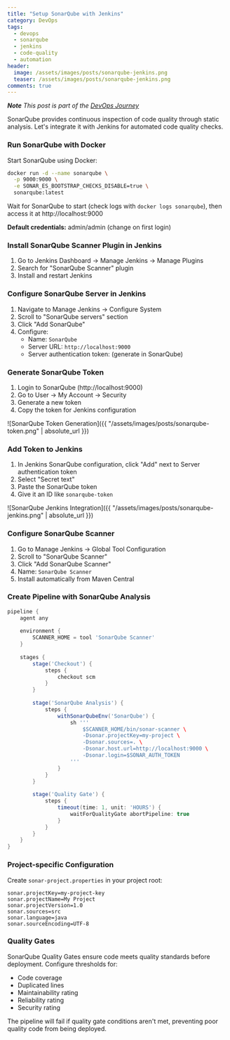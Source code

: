 ```yaml
---
title: "Setup SonarQube with Jenkins"
category: DevOps
tags: 
  - devops
  - sonarqube
  - jenkins
  - code-quality
  - automation
header:
  image: /assets/images/posts/sonarqube-jenkins.png
  teaser: /assets/images/posts/sonarqube-jenkins.png
comments: true
---
```

_**Note** This post is part of the [DevOps Journey](/software/devops-journey/)_

SonarQube provides continuous inspection of code quality through static analysis. Let's integrate it with Jenkins for automated code quality checks.

### Run SonarQube with Docker

Start SonarQube using Docker:

```bash
docker run -d --name sonarqube \
  -p 9000:9000 \
  -e SONAR_ES_BOOTSTRAP_CHECKS_DISABLE=true \
  sonarqube:latest
```

Wait for SonarQube to start (check logs with `docker logs sonarqube`), then access it at http://localhost:9000

**Default credentials:** admin/admin (change on first login)

### Install SonarQube Scanner Plugin in Jenkins

1. Go to Jenkins Dashboard → Manage Jenkins → Manage Plugins
2. Search for "SonarQube Scanner" plugin
3. Install and restart Jenkins

### Configure SonarQube Server in Jenkins

1. Navigate to Manage Jenkins → Configure System
2. Scroll to "SonarQube servers" section
3. Click "Add SonarQube"
4. Configure:
   - Name: `SonarQube`
   - Server URL: `http://localhost:9000`
   - Server authentication token: (generate in SonarQube)

### Generate SonarQube Token

1. Login to SonarQube (http://localhost:9000)
2. Go to User → My Account → Security
3. Generate a new token
4. Copy the token for Jenkins configuration

![SonarQube Token Generation]({{ "/assets/images/posts/sonarqube-token.png" | absolute_url }})

### Add Token to Jenkins

1. In Jenkins SonarQube configuration, click "Add" next to Server authentication token
2. Select "Secret text"
3. Paste the SonarQube token
4. Give it an ID like `sonarqube-token`

![SonarQube Jenkins Integration]({{ "/assets/images/posts/sonarqube-jenkins.png" | absolute_url }})

### Configure SonarQube Scanner

1. Go to Manage Jenkins → Global Tool Configuration
2. Scroll to "SonarQube Scanner"
3. Click "Add SonarQube Scanner"
4. Name: `SonarQube Scanner`
5. Install automatically from Maven Central

### Create Pipeline with SonarQube Analysis

```groovy
pipeline {
    agent any
    
    environment {
        SCANNER_HOME = tool 'SonarQube Scanner'
    }
    
    stages {
        stage('Checkout') {
            steps {
                checkout scm
            }
        }
        
        stage('SonarQube Analysis') {
            steps {
                withSonarQubeEnv('SonarQube') {
                    sh '''
                        $SCANNER_HOME/bin/sonar-scanner \
                        -Dsonar.projectKey=my-project \
                        -Dsonar.sources=. \
                        -Dsonar.host.url=http://localhost:9000 \
                        -Dsonar.login=$SONAR_AUTH_TOKEN
                    '''
                }
            }
        }
        
        stage('Quality Gate') {
            steps {
                timeout(time: 1, unit: 'HOURS') {
                    waitForQualityGate abortPipeline: true
                }
            }
        }
    }
}
```

### Project-specific Configuration

Create `sonar-project.properties` in your project root:

```properties
sonar.projectKey=my-project-key
sonar.projectName=My Project
sonar.projectVersion=1.0
sonar.sources=src
sonar.language=java
sonar.sourceEncoding=UTF-8
```

### Quality Gates

SonarQube Quality Gates ensure code meets quality standards before deployment. Configure thresholds for:

- Code coverage
- Duplicated lines
- Maintainability rating
- Reliability rating
- Security rating

The pipeline will fail if quality gate conditions aren't met, preventing poor quality code from being deployed.